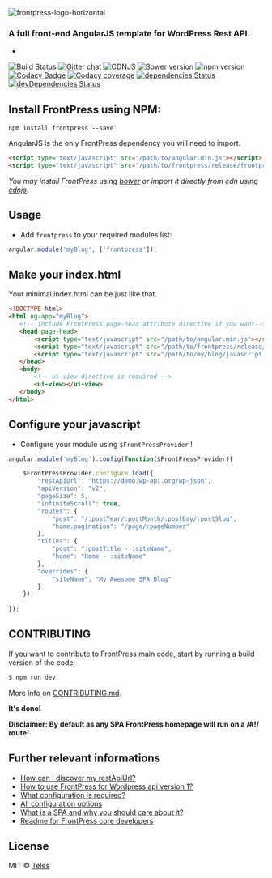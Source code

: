 ![frontpress-logo-horizontal](https://cloud.githubusercontent.com/assets/762639/21735541/ca6f11ce-d451-11e6-88ae-291b3f82c931.png)

### A full front-end AngularJS template for WordPress Rest API.
-

[![Build Status](https://travis-ci.org/frontpressorg/frontpress.svg?branch=master)](https://travis-ci.org/frontpressorg/frontpress) [![Gitter chat](https://badges.gitter.im/teles/frontpress.svg)](https://gitter.im/teles/frontpress) [![CDNJS](https://img.shields.io/cdnjs/v/frontpress.svg)](https://cdnjs.com/libraries/frontpress) ![Bower version](https://img.shields.io/bower/v/frontpress.svg) [![npm version](https://img.shields.io/npm/v/frontpress.svg)](https://www.npmjs.com/package/frontpress) [![Codacy Badge](https://api.codacy.com/project/badge/Coverage/da783fc5da8c4f0e98d6f0a18d01dc0b)](https://www.codacy.com/app/frontpress/frontpress) [![Codacy coverage](https://api.codacy.com/project/badge/Grade/8da469f973d143189c352cdd852d23ca)](https://www.codacy.com/app/josetelesmaciel/frontpress) [![dependencies Status](https://david-dm.org/teles/frontpress/status.svg)](https://david-dm.org/teles/frontpress) [![devDependencies Status](https://david-dm.org/teles/frontpress/dev-status.svg)](https://david-dm.org/teles/frontpress?type=dev)



## Install FrontPress using NPM: 

```shell 
npm install frontpress --save
``` 

AngularJS is the only FrontPress dependency you will need to import.

```html
<script type="text/javascript" src="/path/to/angular.min.js"></script>
<script type="text/javascript" src="/path/to/frontpress/release/frontpress.min.js"></script>
```

*You may install FrontPress using [bower](https://github.com/frontpressorg/frontpress/wiki/Installation#bower-package) or import it directly from cdn using [cdnjs](https://github.com/frontpressorg/frontpress/wiki/Installation#cdn-js)*.

## Usage

* Add `frontpress` to your required modules list:

```javascript
angular.module('myBlog', ['frontpress']);
```

## Make your index.html

Your minimal index.html can be just like that.

```html
<!DOCTYPE html>
<html ng-app="myBlog">
   <!-- include FrontPress page-head attribute directive if you want-->
   <head page-head>
       <script type="text/javascript" src="/path/to/angular.min.js"></script>
       <script type="text/javascript" src="/path/to/frontpress/release/frontpress.min.js"></script>   
       <script type="text/javascript" src="/path/to/my/blog/javascript.js"></script>
   </head>
   <body>
       <!-- ui-view directive is required -->
       <ui-view></ui-view>
   </body>
</html>
```

## Configure your javascript

* Configure your module using `$FrontPressProvider`  !

```javascript
angular.module('myBlog').config(function($FrontPressProvider){

	$FrontPressProvider.configure.load({
		"restApiUrl": "https://demo.wp-api.org/wp-json",
		"apiVersion": "v2",
		"pageSize": 5,
		"infiniteScroll": true,
		"routes": {
			"post": "/:postYear/:postMonth/:postDay/:postSlug",
			"home.pagination": "/page/:pageNumber"
		},
		"titles": {
			"post": ":postTitle - :siteName",
			"home": "Home - :siteName"
		},
		"overrides": {
			"siteName": "My Awesome SPA Blog"
		}
	});
	
});

```

## CONTRIBUTING

If you want to contribute to FrontPress main code, start by running a build version of the code:

```bash
$ npm run dev
```

More info on [CONTRIBUTING.md](CONTRIBUTING.md).

**It's done!**

**Disclaimer: By default as any SPA FrontPress homepage will run on a /#!/ route!** 

## Further relevant informations

* [How can I discover my restApiUrl?](https://github.com/frontpressorg/frontpress/wiki)
* [How to use FrontPress for Wordpress api version 1?](https://github.com/frontpressorg/frontpress/wiki)
* [What configuration is required?](https://github.com/frontpressorg/frontpress/wiki)
* [All configuration options](https://github.com/frontpressorg/frontpress/wiki)
* [What is a SPA and why you should care about it?](https://github.com/frontpressorg/frontpress/wiki)
* [Readme for FrontPress core developers](https://github.com/frontpressorg/frontpress/wiki)

## License

MIT © [Teles](https://github.com/teles)
